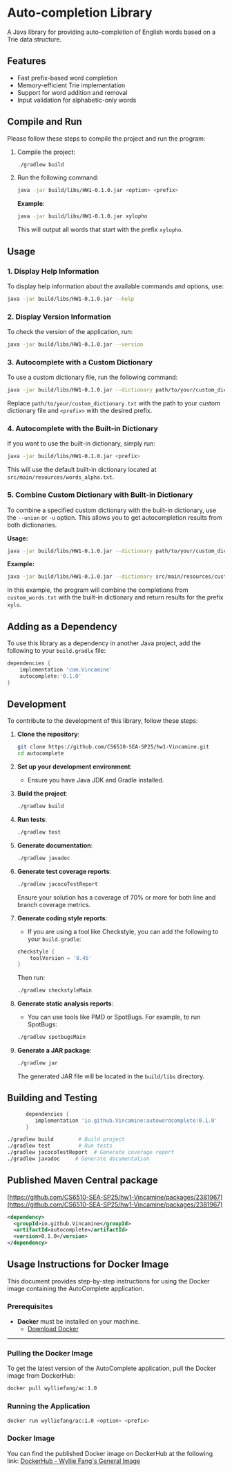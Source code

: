# Auto-completion Library

A Java library for providing auto-completion of English words based on a Trie data structure.

## Features
- Fast prefix-based word completion
- Memory-efficient Trie implementation
- Support for word addition and removal
- Input validation for alphabetic-only words

## Compile and Run
Please follow these steps to compile the project and run the program:

1. Compile the project:
   ```bash
   ./gradlew build
   ```

2. Run the following command:
   ```bash
   java -jar build/libs/HW1-0.1.0.jar <option> <prefix>
   ```
   **Example**:
   ```bash
   java -jar build/libs/HW1-0.1.0.jar xylopho
   ```
   This will output all words that start with the prefix `xylopho`.

## Usage
### 1. Display Help Information
To display help information about the available commands and options, use:
```bash
java -jar build/libs/HW1-0.1.0.jar --help
```
### 2. Display Version Information
To check the version of the application, run:
```bash
java -jar build/libs/HW1-0.1.0.jar --version
```

### 3. Autocomplete with a Custom Dictionary
To use a custom dictionary file, run the following command:
```bash
java -jar build/libs/HW1-0.1.0.jar --dictionary path/to/your/custom_dictionary.txt <prefix>
```
Replace `path/to/your/custom_dictionary.txt` with the path to your custom dictionary file and `<prefix>` with the desired prefix.

### 4. Autocomplete with the Built-in Dictionary
If you want to use the built-in dictionary, simply run:
```bash
java -jar build/libs/HW1-0.1.0.jar <prefix>
```
This will use the default built-in dictionary located at `src/main/resources/words_alpha.txt`.

### 5. Combine Custom Dictionary with Built-in Dictionary
To combine a specified custom dictionary with the built-in dictionary, use the `--union` or `-u` option. This allows you to get autocompletion results from both dictionaries.

**Usage:**
```bash
java -jar build/libs/HW1-0.1.0.jar --dictionary path/to/your/custom_dictionary.txt --union <prefix>
```

**Example:**
```bash
java -jar build/libs/HW1-0.1.0.jar --dictionary src/main/resources/custom_words.txt --union xylo
```

In this example, the program will combine the completions from `custom_words.txt` with the built-in dictionary and return results for the prefix `xylo`.


## Adding as a Dependency
To use this library as a dependency in another Java project, add the following to your `build.gradle` file:

```groovy
dependencies {
    implementation 'com.Vincamine'
    autocomplete:'0.1.0'
}
```

## Development
To contribute to the development of this library, follow these steps:

1. **Clone the repository**:
   ```bash
   git clone https://github.com/CS6510-SEA-SP25/hw1-Vincamine.git
   cd autocomplete
   ```

2. **Set up your development environment**:
   - Ensure you have Java JDK and Gradle installed.

3. **Build the project**:
   ```bash
   ./gradlew build
   ```

4. **Run tests**:
   ```bash
   ./gradlew test
   ```

5. **Generate documentation**:
   ```bash
   ./gradlew javadoc
   ```

6. **Generate test coverage reports**:
   ```bash
   ./gradlew jacocoTestReport
   ```

   Ensure your solution has a coverage of 70% or more for both line and branch coverage metrics.

7. **Generate coding style reports**:
   - If you are using a tool like Checkstyle, you can add the following to your `build.gradle`:
   ```groovy
   checkstyle {
       toolVersion = '8.45'
   }
   ```

   Then run:
   ```bash
   ./gradlew checkstyleMain
   ```

8. **Generate static analysis reports**:
   - You can use tools like PMD or SpotBugs. For example, to run SpotBugs:
   ```bash
   ./gradlew spotbugsMain
   ```

9. **Generate a JAR package**:
   ```bash
   ./gradlew jar
   ```

   The generated JAR file will be located in the `build/libs` directory.

## Building and Testing
   ```gradle
         dependencies {
            implementation 'io.github.Vincamine:autowordcomplete:0.1.0'
         }
   ```

   ```bash
   ./gradlew build        # Build project
   ./gradlew test         # Run tests
   ./gradlew jacocoTestReport  # Generate coverage report
   ./gradlew javadoc     # Generate documentation
   ```

## Published Maven Central package
[https://github.com/CS6510-SEA-SP25/hw1-Vincamine/packages/2381967](https://github.com/CS6510-SEA-SP25/hw1-Vincamine/packages/2381967)

```xml
<dependency>
  <groupId>io.github.Vincamine</groupId>
  <artifactId>autocomplete</artifactId>
  <version>0.1.0</version>
</dependency>
```

## Usage Instructions for Docker Image

This document provides step-by-step instructions for using the Docker image containing the AutoComplete application.

### Prerequisites
- **Docker** must be installed on your machine.
  - [Download Docker](https://www.docker.com/products/docker-desktop/)
---

### Pulling the Docker Image
To get the latest version of the AutoComplete application, pull the Docker image from DockerHub:

```bash
docker pull wylliefang/ac:1.0
```

### Running the Application

```bash
docker run wylliefang/ac:1.0 <option> <prefix>
```

### Docker Image
You can find the published Docker image on DockerHub at the following link:
[DockerHub - Wyllie Fang's General Image](https://hub.docker.com/repository/docker/wylliefang/ac/general)
